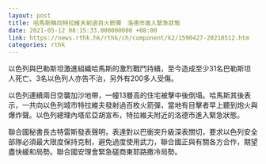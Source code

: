 ```yaml
---
layout: post
title: 哈馬斯稱向特拉維夫射過百火箭彈　洛德市進入緊急狀態
date: 2021-05-12 08:15:33.000000000 +08:00
link: https://news.rthk.hk/rthk/ch/component/k2/1590427-20210512.htm
categories: rthk
---
```


以色列與巴勒斯坦激進組織哈馬斯的激烈戰鬥持續，至今造成至少31名巴勒斯坦人死亡、3名以色列人亦告不治，另外有200多人受傷。

以色列連續兩日空襲加沙地帶，一幢13層高的住宅被擊中後倒塌。哈馬斯其後表示，一共向以色列城市特拉維夫發射過百枚火箭彈，當地有目擊者早上聽到炮火與爆炸聲。以色列總理內塔尼亞胡宣布，特拉維夫附近的洛德市進入緊急狀態。

聯合國秘書長古特雷斯發表聲明，表達對以巴衝突升級深表關切，要求以色列安全部隊必須最大限度保持克制，避免過度使用武力，聯合國正與有關各方合作，期望盡快緩和局勢。聯合國安理會緊急磋商東耶路撒冷局勢。
